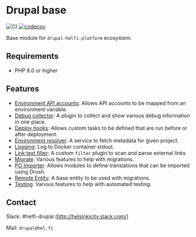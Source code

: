 # Drupal base

![CI](https://github.com/City-of-Helsinki/drupal-module-helfi-api-base/workflows/CI/badge.svg) [![codecov](https://codecov.io/gh/City-of-Helsinki/drupal-module-helfi-api-base/branch/main/graph/badge.svg?token=P6CG4IIAO9)](https://codecov.io/gh/City-of-Helsinki/drupal-module-helfi-api-base)

Base module for `drupal-helfi-platform` ecosystem.

## Requirements

- PHP 8.0 or higher

## Features

- [Environment API accounts](documentation/api-accounts.md): Allows API accounts to be mapped from an environment variable.
- [Debug collector](documentation/debug.md): A plugin to collect and show various debug information in one place.
- [Deploy hooks](documentation/deploy-hooks.md): Allows custom tasks to be defined that are run before or after deployment.
- [Environment resolver](documentation/environment-resolver.md): A service to fetch metadata for given project.
- [Logging](documentation/logging.md): Log to Docker container stdout.
- [Link text filter](documentation/link.md): A custom `filter` plugin to scan and parse external links
- [Migrate](documentation/migrate.md): Various features to help with migrations.
- [PO Importer](documentation/po-importer.md): Allows modules to define translations that can be imported using Drush.
- [Remote Entity](documentation/remote-entity.md): A base entity to be used with migrations.
- [Testing](documentation/testing.md): Various features to help with automated testing.

## Contact

Slack: #helfi-drupal (http://helsinkicity.slack.com/)

Mail: `drupal@hel.fi`

